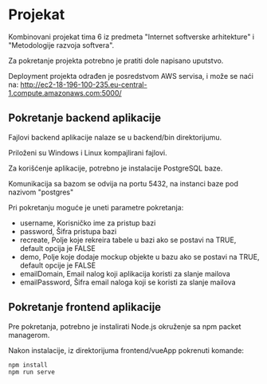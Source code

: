 # Projekat
Kombinovani projekat tima 6 iz predmeta "Internet softverske arhitekture" i "Metodologije razvoja softvera".

Za pokretanje projekta potrebno je pratiti dole napisano uputstvo.

Deployment projekta odrađen je posredstvom AWS servisa, i može se naći na: http://ec2-18-196-100-235.eu-central-1.compute.amazonaws.com:5000/

## Pokretanje backend aplikacije
Fajlovi backend aplikacije nalaze se u backend/bin direktorijumu.

Priloženi su Windows i Linux kompajlirani fajlovi.

Za korišćenje aplikacije, potrebno je instalacije PostgreSQL baze.

Komunikacija sa bazom se odvija na portu 5432, na instanci baze pod nazivom "postgres"

Pri pokretanju moguće je uneti parametre pokretanja:
* username, Korisničko ime za pristup bazi
* password, Šifra pristupa bazi
* recreate, Polje koje rekreira tabele u bazi ako se postavi na TRUE, default opcija je FALSE
* demo, Polje koje dodaje mockup objekte u bazu ako se postavi na TRUE, default opcije je FALSE
* emailDomain, Email nalog koji aplikacija koristi za slanje mailova
* emailPassword, Šifra email naloga koji se koristi za slanje mailova

## Pokretanje frontend aplikacije
Pre pokretanja, potrebno je instalirati Node.js okruženje sa npm packet managerom.

Nakon instalacije, iz direktorijuma frontend/vueApp pokrenuti komande:

```
npm install
npm run serve
```

